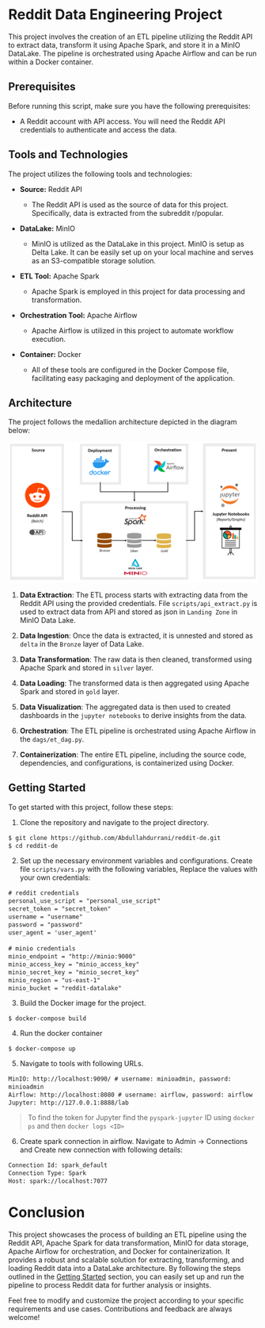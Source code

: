 # Reddit Data Engineering Project

This project involves the creation of an ETL pipeline utilizing the Reddit API to extract data, transform it using Apache Spark, and store it in a MinIO DataLake. The pipeline is orchestrated using Apache Airflow and can be run within a Docker container.

## Prerequisites
Before running this script, make sure you have the following prerequisites:
- A Reddit account with API access. You will need the Reddit API credentials to authenticate and access the data.

## Tools and Technologies
The project utilizes the following tools and technologies:

* **Source:** Reddit API
  - The Reddit API is used as the source of data for this project. Specifically, data is extracted from the subreddit r/popular.

* **DataLake:** MinIO
  - MinIO is utilized as the DataLake in this project. MinIO is setup as Delta Lake. It can be easily set up on your local machine and serves as an S3-compatible storage solution.

* **ETL Tool:** Apache Spark
  - Apache Spark is employed in this project for data processing and transformation.

* **Orchestration Tool:** Apache Airflow
  - Apache Airflow is utilized in this project to automate workflow execution.

* **Container:** Docker
  - All of these tools are configured in the Docker Compose file, facilitating easy packaging and deployment of the application.

## Architecture
The project follows the medallion architecture depicted in the diagram below:

![architecture](etl.png)

1. **Data Extraction**: The ETL process starts with extracting data from the Reddit API using the provided credentials. File `scripts/api_extract.py` is used to extract data from API and stored as json in `Landing Zone` in MinIO Data Lake.

2. **Data Ingestion**: Once the data is extracted, it is unnested and stored as `delta` in the `Bronze` layer of Data Lake.

3. **Data Transformation**: The raw data is then cleaned, transformed using Apache Spark and stored in `silver` layer.

4. **Data Loading**: The transformed data is then aggregated using Apache Spark and stored in `gold` layer.

5. **Data Visualization**: The aggregated data is then used to created dashboards in the `jupyter notebooks` to derive insights from the data.

6. **Orchestration**: The ETL pipeline is orchestrated using Apache Airflow in the `dags/et_dag.py`.

7. **Containerization**: The entire ETL pipeline, including the source code, dependencies, and configurations, is containerized using Docker.

## Getting Started
To get started with this project, follow these steps:

1. Clone the repository and navigate to the project directory.

```
$ git clone https://github.com/Abdullahdurrani/reddit-de.git
$ cd reddit-de
```

2. Set up the necessary environment variables and configurations. Create file `scripts/vars.py` with the following variables, Replace the values with your own credentials:
```
# reddit credentials
personal_use_script = "personal_use_script"
secret_token = "secret_token"
username = "username"
password = "password"
user_agent = 'user_agent'

# minio credentials
minio_endpoint = "http://minio:9000"
minio_access_key = "minio_access_key"
minio_secret_key = "minio_secret_key"
minio_region = "us-east-1"
minio_bucket = "reddit-datalake"
```

3. Build the Docker image for the project.
```
$ docker-compose build
```

4. Run the docker container
```
$ docker-compose up
```

5. Navigate to tools with following URLs.
```
MinIO: http://localhost:9090/ # username: minioadmin, password: minioadmin
Airflow: http://localhost:8080 # username: airflow, password: airflow
Jupyter: http://127.0.0.1:8888/lab
```
> To find the token for Jupyter find the `pyspark-jupyter` ID using `docker ps` and then `docker logs <ID>`

6. Create spark connection in airflow.
Navigate to Admin -> Connections and Create new connection with following details:
```
Connection Id: spark_default
Connection Type: Spark
Host: spark://localhost:7077
```

# Conclusion
This project showcases the process of building an ETL pipeline using the Reddit API, Apache Spark for data transformation, MinIO for data storage, Apache Airflow for orchestration, and Docker for containerization. It provides a robust and scalable solution for extracting, transforming, and loading Reddit data into a DataLake architecture. By following the steps outlined in the [Getting Started](#getting-started) section, you can easily set up and run the pipeline to process Reddit data for further analysis or insights.

Feel free to modify and customize the project according to your specific requirements and use cases. Contributions and feedback are always welcome!